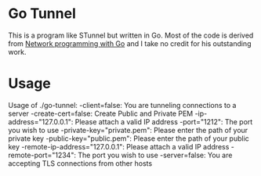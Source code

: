 Go Tunnel
========


This is a program like STunnel but written in Go. Most of the code is derived from [Network programming with Go](http://jan.newmarch.name/go/) and I take no credit for his outstanding work.

Usage
====
Usage of ./go-tunnel:
  -client=false: You are tunneling connections to a server
  -create-cert=false: Create Public and Private PEM
  -ip-address="127.0.0.1": Please attach a valid IP address
  -port="1212": The port you wish to use
  -private-key="private.pem": Please enter the path of your private key
  -public-key="public.pem": Please enter the path of your public key
  -remote-ip-address="127.0.0.1": Please attach a valid IP address
  -remote-port="1234": The port you wish to use
  -server=false: You are accepting TLS connections from other hosts